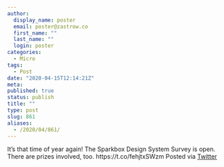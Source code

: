 ```yaml
---
author:
  display_name: poster
  email: poster@zastrow.co
  first_name: ""
  last_name: ""
  login: poster
categories:
  - Micro
tags:
  - Post
date: "2020-04-15T12:14:21Z"
meta:
published: true
status: publish
title: ""
type: post
slug: 861
aliases:
  - /2020/04/861/
---
```

<p>It’s that time of year again! The Sparkbox Design System Survey is open. There are prizes involved, too. https://t.co/fehjtxSWzm Posted via <a href="http://twitter.com/zastrow/status/1250448375062896640">Twitter</a></p>
